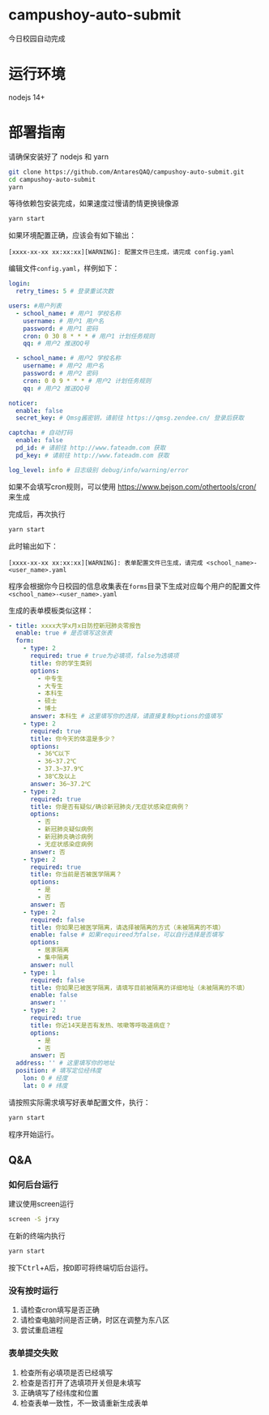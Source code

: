 # campushoy-auto-submit
今日校园自动完成

# 运行环境
 nodejs 14+

# 部署指南
请确保安装好了 nodejs 和 yarn
```bash
git clone https://github.com/AntaresQAQ/campushoy-auto-submit.git
cd campushoy-auto-submit
yarn
```
等待依赖包安装完成，如果速度过慢请酌情更换镜像源

```bash
yarn start
```

如果环境配置正确，应该会有如下输出：
```
[xxxx-xx-xx xx:xx:xx][WARNING]: 配置文件已生成，请完成 config.yaml
```

编辑文件`config.yaml`，样例如下：
```yaml
login:
  retry_times: 5 # 登录重试次数

users: #用户列表
  - school_name: # 用户1 学校名称
    username: # 用户1 用户名
    password: # 用户1 密码
    cron: 0 30 8 * * * # 用户1 计划任务规则
    qq: # 用户2 推送QQ号

  - school_name: # 用户2 学校名称
    username: # 用户2 用户名
    password: # 用户2 密码
    cron: 0 0 9 * * * # 用户2 计划任务规则
    qq: # 用户2 推送QQ号

noticer:
  enable: false
  secret_key: # Qmsg酱密钥，请前往 https://qmsg.zendee.cn/ 登录后获取

captcha: # 自动打码
  enable: false
  pd_id: # 请前往 http://www.fateadm.com 获取
  pd_key: # 请前往 http://www.fateadm.com 获取

log_level: info # 日志级别 debug/info/warning/error
```

如果不会填写cron规则，可以使用 <https://www.bejson.com/othertools/cron/> 来生成

完成后，再次执行

```bash
yarn start
```
此时输出如下：
```
[xxxx-xx-xx xx:xx:xx][WARNING]: 表单配置文件已生成，请完成 <school_name>-<user_name>.yaml
```
程序会根据你今日校园的信息收集表在`forms`目录下生成对应每个用户的配置文件`<school_name>-<user_name>.yaml`

生成的表单模板类似这样：
```yaml
- title: xxxx大学x月x日防控新冠肺炎零报告
  enable: true # 是否填写这张表
  form:
    - type: 2
      required: true # true为必填项，false为选填项
      title: 你的学生类别
      options:
        - 中专生
        - 大专生
        - 本科生
        - 硕士
        - 博士
      answer: 本科生 # 这里填写你的选择，请直接复制options的值填写
    - type: 2
      required: true
      title: 你今天的体温是多少？
      options:
        - 36℃以下
        - 36~37.2℃
        - 37.3~37.9℃
        - 38℃及以上
      answer: 36~37.2℃
    - type: 2
      required: true
      title: 你是否有疑似/确诊新冠肺炎/无症状感染症病例？
      options:
        - 否
        - 新冠肺炎疑似病例
        - 新冠肺炎确诊病例
        - 无症状感染症病例
      answer: 否
    - type: 2
      required: true
      title: 你当前是否被医学隔离？
      options:
        - 是
        - 否
      answer: 否
    - type: 2
      required: false
      title: 你如果已被医学隔离，请选择被隔离的方式（未被隔离的不填）
      enable: false # 如果requireed为false，可以自行选择是否填写
      options:
        - 居家隔离
        - 集中隔离
      answer: null
    - type: 1
      required: false
      title: 你如果已被医学隔离，请填写目前被隔离的详细地址（未被隔离的不填）
      enable: false
      answer: ''
    - type: 2
      required: true
      title: 你近14天是否有发热、咳嗽等呼吸道病症？
      options:
        - 是
        - 否
      answer: 否
  address: '' # 这里填写你的地址
  position: # 填写定位经纬度
    lon: 0 # 经度
    lat: 0 # 纬度
```

请按照实际需求填写好表单配置文件，执行：

```bash
yarn start
```

程序开始运行。

## Q&A

### 如何后台运行

建议使用screen运行

```bash
screen -S jrxy
```

在新的终端内执行

```bash
yarn start
```

按下<kbd>Ctrl</kbd>+<kbd>A</kbd>后，按<kbd>D</kbd>即可将终端切后台运行。

### 没有按时运行

1. 请检查cron填写是否正确
2. 请检查电脑时间是否正确，时区在调整为东八区
3. 尝试重启进程

### 表单提交失败

1. 检查所有必填项是否已经填写
2. 检查是否打开了选填项开关但是未填写
3. 正确填写了经纬度和位置
4. 检查表单一致性，不一致请重新生成表单

